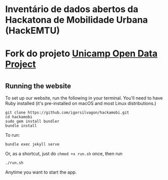 # 
# Inventário de dados abertos da Hackatona de Mobilidade Urbana (HackEMTU)
#
# Fork do projeto [Unicamp Open Data Project](https://maronato.github.io/transparencia-data-catalog/)
#

## Running the website

To set up our website, run the following in your terminal. You'll need to have Ruby installed (it's pre-installed on macOS and most Linux distributions.)

```
git clone https://github.com/igorsilvagon/hackamobi.git
cd hackamobi
sudo gem install bundler
bundle install
```

To run:

```
bundle exec jekyll serve
```

Or, as a shortcut, just do `chmod +x run.sh` once, then run

```
./run.sh
```

Anytime you want to start the app.
